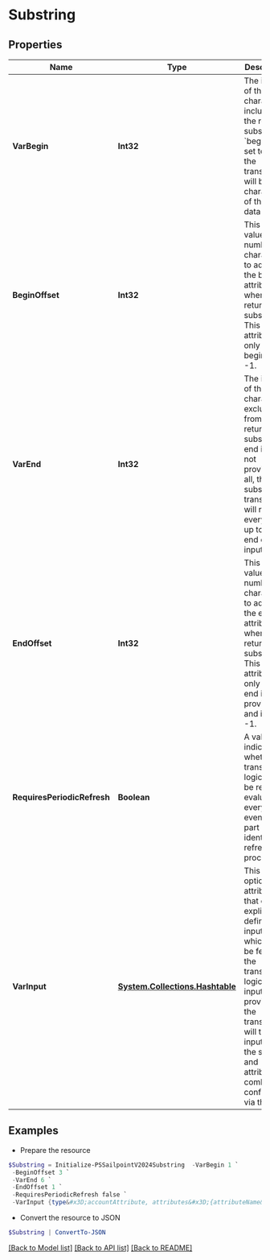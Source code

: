 # Substring
## Properties

Name | Type | Description | Notes
------------ | ------------- | ------------- | -------------
**VarBegin** | **Int32** | The index of the first character to include in the returned substring.   If &#x60;begin&#x60; is set to -1, the transform will begin at character 0 of the input data  | 
**BeginOffset** | **Int32** | This integer value is the number of characters to add to the begin attribute when returning a substring.   This attribute is only used if begin is not -1.  | [optional] 
**VarEnd** | **Int32** | The index of the first character to exclude from the returned substring.  If end is -1 or not provided at all, the substring transform will return everything up to the end of the input string.  | [optional] 
**EndOffset** | **Int32** | This integer value is the number of characters to add to the end attribute when returning a substring.   This attribute is only used if end is provided and is not -1.  | [optional] 
**RequiresPeriodicRefresh** | **Boolean** | A value that indicates whether the transform logic should be re-evaluated every evening as part of the identity refresh process | [optional] [default to $false]
**VarInput** | [**System.Collections.Hashtable**](AnyType.md) | This is an optional attribute that can explicitly define the input data which will be fed into the transform logic. If input is not provided, the transform will take its input from the source and attribute combination configured via the UI. | [optional] 

## Examples

- Prepare the resource
```powershell
$Substring = Initialize-PSSailpointV2024Substring  -VarBegin 1 `
 -BeginOffset 3 `
 -VarEnd 6 `
 -EndOffset 1 `
 -RequiresPeriodicRefresh false `
 -VarInput {type&#x3D;accountAttribute, attributes&#x3D;{attributeName&#x3D;first_name, sourceName&#x3D;Source}}
```

- Convert the resource to JSON
```powershell
$Substring | ConvertTo-JSON
```

[[Back to Model list]](../README.md#documentation-for-models) [[Back to API list]](../README.md#documentation-for-api-endpoints) [[Back to README]](../README.md)

